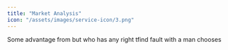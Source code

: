 ```yaml
---
title: "Market Analysis"
icon: "/assets/images/service-icon/3.png"
---
```


Some advantage from but who has any right tfind fault with a man chooses
